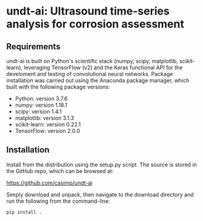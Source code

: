 undt-ai: Ultrasound time-series analysis for corrosion assessment
===============================================

Requirements
------------

undt-ai is built on Python's scientific stack (numpy, scipy, matplotlib, scikit-learn), leveraging TensorFlow (v2) and the Keras functional API for the develoment and testing of convolutional neural networks. Package installation was carried out using the Anaconda package manager, which built with the following package versions:

-	Python: version 3.7.6
-	numpy: version 1.18.1
-	scipy: version 1.4.1
-	matplotlib: version 3.1.3
-   scikit-learn: version 0.22.1
-   TensorFlow: version 2.0.0


Installation
------------

Install from the distribution using the setup.py script. The source is stored in the GitHub repo, which can be browsed at:

https://github.com/casimp/undt-ai

Simply download and unpack, then navigate to the download directory and run the following from the command-line:

```
pip install .
```